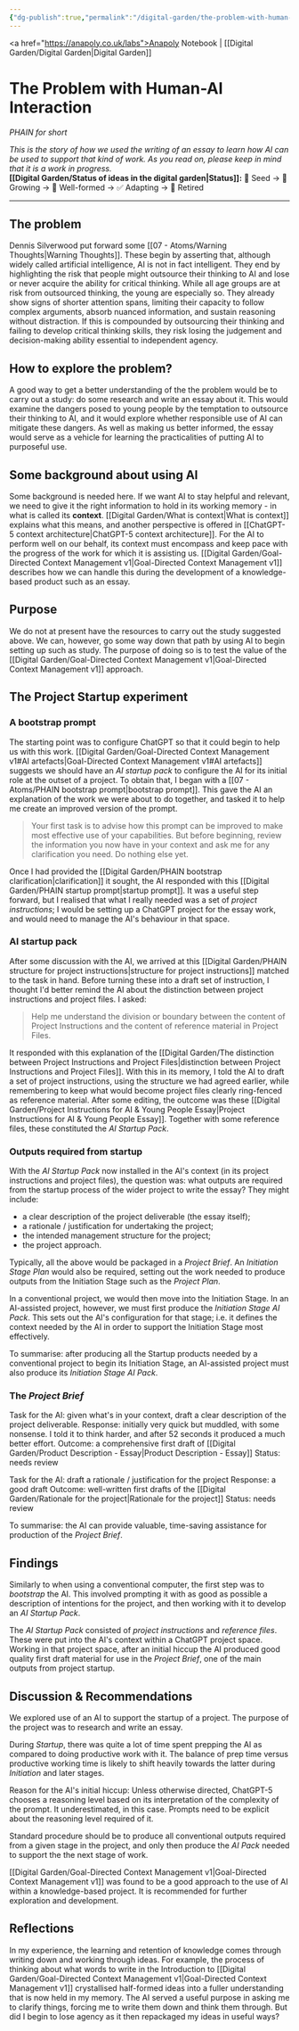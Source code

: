 ```yaml
---
{"dg-publish":true,"permalink":"/digital-garden/the-problem-with-human-ai-interaction/","created":"2025-08-12T08:21:58.194+01:00","updated":"2025-08-20T12:11:47.268+01:00"}
---
```


<a href="https://anapoly.co.uk/labs">Anapoly Notebook</a> | [[Digital Garden/Digital Garden\|Digital Garden]] 

# The Problem with Human-AI Interaction
*PHAIN for short* 

*This is the story of how we used the writing of an essay to learn how AI can be used to support that kind of work. As you read on, please keep in mind that it is a work in progress.*  
**[[Digital Garden/Status of ideas in the digital garden\|Status]]:** 🔸 Seed → 🔸 Growing → 🔸 Well-formed → ✅ Adapting → 🔸 Retired

---
## The problem

Dennis Silverwood put forward some [[07 - Atoms/Warning Thoughts\|Warning Thoughts]]. These begin by asserting that, although widely called artificial intelligence, AI is not in fact intelligent. They end by highlighting the risk that people might outsource their thinking to AI and lose or never acquire the ability for critical thinking. While all age groups are at risk from outsourced thinking, the young are especially so. They already show signs of shorter attention spans, limiting their capacity to follow complex arguments, absorb nuanced information, and sustain reasoning without distraction. If this is compounded by outsourcing their thinking and failing to develop critical thinking skills, they risk losing the judgement and decision-making ability essential to independent agency.

## How to explore the problem?

A good way to get a better understanding of the the problem would be to carry out a study: do some research and write an essay about it. This would examine the dangers posed to young people by the temptation to outsource their thinking to AI, and it would explore whether responsible use of AI can mitigate these dangers. As well as making us better informed, the essay would serve as a vehicle for learning the practicalities of putting AI to purposeful use.

## Some background about using AI

Some background is needed here.  If we want AI to stay helpful and relevant, we need to give it the right information to hold in its working memory - in what is called its **context**.  [[Digital Garden/What is context\|What is context]] explains what this means, and another perspective is offered in [[ChatGPT-5 context architecture\|ChatGPT-5 context architecture]]. For the AI to perform well on our behalf, its context must encompass and keep pace with the progress of the work for which it is assisting us. [[Digital Garden/Goal-Directed Context Management v1\|Goal-Directed Context Management v1]] describes how we can handle this during the development of a knowledge-based product such as an essay. 

## Purpose

We do not at present have the resources to carry out the study suggested above. We can, however, go some way down that path by using AI to begin setting up such as study. The purpose of doing so is to test the value of the [[Digital Garden/Goal-Directed Context Management v1\|Goal-Directed Context Management v1]] approach. 
## The Project Startup experiment

### A bootstrap prompt

The starting point was to configure ChatGPT so that it could begin to help us with this work. [[Digital Garden/Goal-Directed Context Management v1#AI artefacts\|Goal-Directed Context Management v1#AI artefacts]] suggests we should have an *AI startup pack* to configure the AI for its initial role at the outset of a project. To obtain that, I began with a [[07 - Atoms/PHAIN bootstrap prompt\|bootstrap prompt]]. This gave the AI an explanation of the work we were about to do together, and tasked it to help me create an improved version of the prompt. 

> Your first task is to advise how this prompt can be improved to make most effective use of your capabilities. But before beginning, review the information you now have in your context and ask me for any clarification you need. Do nothing else yet.

Once I had provided the [[Digital Garden/PHAIN bootstrap clarification\|clarification]] it sought, the AI responded with this [[Digital Garden/PHAIN startup prompt\|startup prompt]]. It was a useful step forward, but I realised that what I really needed was a set of *project instructions*; I would be setting up a ChatGPT project for the essay work, and would need to manage the AI's behaviour in that space.  

### AI startup pack

After some discussion with the AI, we arrived at this [[Digital Garden/PHAIN structure for project instructions\|structure for project instructions]] matched to the task in hand.  Before turning these into a draft set of instruction, I thought I'd better remind the AI about the distinction between project instructions and project files. I asked: 

>Help me understand the division or boundary between the content of Project Instructions and the content of reference material in Project Files.

It responded with this explanation of the [[Digital Garden/The distinction between Project Instructions and Project Files\|distinction between Project Instructions and Project Files]]. With this in its memory, I told the AI to draft a set of project instructions, using the structure we had agreed earlier, while remembering to keep what would become project files clearly ring-fenced as reference material. After some editing, the outcome was these [[Digital Garden/Project Instructions for AI & Young People Essay\|Project Instructions for AI & Young People Essay]]. Together with some reference files, these constituted the *AI Startup Pack*. 

### Outputs required from startup 

With the *AI Startup Pack* now installed in the AI's context (in its project instructions and project files), the question was: what outputs are required from the startup process of the wider project to write the essay? They might include:

- a clear description of the project deliverable (the essay itself);
- a rationale / justification for undertaking the project;
- the intended management structure for the project;
- the project approach.

Typically, all the above would be packaged in a *Project Brief*. An *Initiation Stage Plan* would also be required, setting out the work needed to produce outputs from the Initiation Stage such as the *Project Plan*. 

In a conventional project, we would then move into the Initiation Stage. In an AI-assisted project, however, we must first produce the *Initiation Stage AI Pack*. This sets out the AI's configuration for that stage; i.e. it defines the context needed by the AI in order to support the Initiation Stage most effectively. 

To summarise: after producing all the Startup products needed by a conventional project to begin its Initiation Stage, an AI-assisted project must also produce its *Initiation Stage AI Pack*. 

### The *Project Brief*  

Task for the AI:  given what's in your context, draft a clear description of the project deliverable.
Response: initially very quick but muddled, with some nonsense. I told it to think harder, and after 52 seconds it produced a much better effort.
Outcome: a comprehensive first draft of [[Digital Garden/Product Description - Essay\|Product Description - Essay]] 
Status: needs review

Task for the AI: draft a rationale / justification for the project
Response: a good draft
Outcome: well-written first drafts of the [[Digital Garden/Rationale for the project\|Rationale for the project]] 
Status: needs review

To summarise: the AI can provide valuable, time-saving assistance for production of the *Project Brief*. 

## Findings

Similarly to when using a conventional computer, the first step was to *bootstrap* the AI. This involved prompting it with as good as possible a description of intentions for the project, and then working with it to develop an *AI Startup Pack*. 

The *AI Startup Pack* consisted of *project instructions* and *reference files*. These were put into the AI's context within a ChatGPT project space. Working in that project space, after an initial hiccup the AI produced good quality first draft material for use in the *Project Brief*, one of the main outputs from project startup. 

## Discussion & Recommendations

We explored use of an AI to support the startup of a project. The purpose of the project was to research and write an essay. 

During *Startup*, there was quite a lot of time spent prepping the AI as compared to doing productive work with it. The balance of prep time versus productive working time is likely to shift heavily towards the latter during *Initiation* and later stages.

Reason for the AI's initial hiccup: Unless otherwise directed, ChatGPT-5 chooses a reasoning level based on its interpretation of the complexity of the prompt. It underestimated, in this case. Prompts need to be explicit about the reasoning level required of it. 

Standard procedure should be to produce all conventional outputs required from a given stage in the project, and only then produce the *AI Pack* needed to support the the next stage of work. 

[[Digital Garden/Goal-Directed Context Management v1\|Goal-Directed Context Management v1]] was found to be a good approach to the use of AI within a knowledge-based project. It is recommended for further exploration and development.

## Reflections

In my experience, the learning and retention of knowledge comes through writing down and working through ideas. For example, the process of thinking about what words to write in the Introduction to [[Digital Garden/Goal-Directed Context Management v1\|Goal-Directed Context Management v1]] crystallised half-formed ideas into a fuller understanding that is now held in my memory. The AI served a useful purpose in asking me to clarify things, forcing me to write them down and think them through. But did I begin to lose agency as it then repackaged my ideas in useful ways?